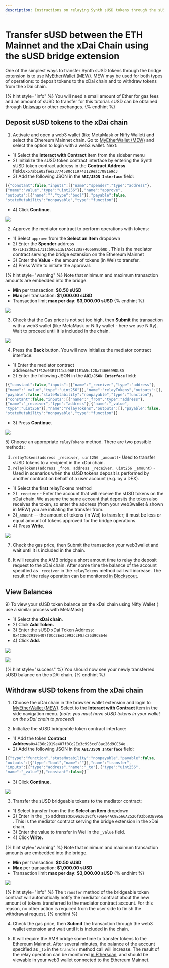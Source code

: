 ```yaml
---
description: Instructions on relaying Synth sUSD tokens through the sUSD bridge extension
---
```


# Transfer sUSD between the ETH Mainnet and the xDai Chain using the sUSD bridge extension

One of the simplest ways to transfer Synth sUSD tokens through the bridge extension is to use [MyEtherWallet \(MEW\)](https://www.myetherwallet.com/access-my-wallet). MEW may be used for both types of operations: to deposit tokens to the xDai chain and to withdraw tokens from the xDai chain.

{% hint style="info" %}
You will need a small amount of Ether for gas fees and an amount of sUSD to transfer for this tutorial. sUSD can be obtained through [Uniswap](https://uniswap.exchange/) or other exchanges.
{% endhint %}

## Deposit sUSD tokens to the xDai chain

1. Activate and open a web3 wallet \(like MetaMask or Nifty Wallet\) and select the Ethereum Mainnet chain. Go to [MyEtherWallet \(MEW\)](https://www.myetherwallet.com/access-my-wallet) and select the option to login with a web3 wallet. Next:

* 1\) Select the **Interact with Contract** item from the sidebar menu
* 2\) Initialize the sUSD token contract interface by entering the Synth sUSD token contract address in the **Contract Address** field.`0x57ab1e02fee23774580c119740129eac7081e9d3` 
* 3\) Add the following JSON in the **`ABI/JSON Interface`** field: 

```javascript
[{"constant":false,"inputs":[{"name":"spender","type":"address"},
{"name":"value","type":"uint256"}],"name":"approve",
"outputs":[{"name":"","type":"bool"}],"payable":false,
"stateMutability":"nonpayable","type":"function"}]
```

* 4\) Click **Continue**.

![](/img/specs/bridges/susd1.png)

2. Approve the mediator contract to perform operations with tokens:

* 1\) Select `approve` from the **Select an Item** dropdown
* 2\) Enter the **Spender** address `0x71F12d03E1711cb96E11E1A5c12Da7466699Db8D` . This is the mediator contract serving the bridge extension on the Ethereum Mainnet
* 3\) Enter the **Value** - the amount of tokens \(in Wei\) to transfer.
* 4\) Press Write to initiate the approval.

{% hint style="warning" %}
Note that minimum and maximum transaction amounts are embedded into the bridge. 

* **Min** per transaction: **$0.50 sUSD**
* **Max** per transaction: **$1,000.00 sUSD**
* Transaction limit **max per day**: **$3,000.00 sUSD**
{% endhint %}

![](/img/specs/bridges/susd2.png)

3. Check that the Gas price is not set too high, then **Submit** the transaction with a web3 wallet \(like MetaMask or Nifty wallet - here we use Nifty\). Wait to proceed until it is included in the chain.

![](/img/specs/bridges/susd3.png)

4. Press the **Back** button. You will now initialize the mediator contract interface:

* 1\) Enter the mediator contract address`0x71F12d03E1711cb96E11E1A5c12Da7466699Db8D` 
* 2\) Enter the following JSON in the **`ABI/JSON Interface`** field:

```javascript
[{"constant":false,"inputs":[{"name":"_receiver","type":"address"},
{"name":"_value","type":"uint256"}],"name":"relayTokens","outputs":[],
"payable":false,"stateMutability":"nonpayable","type":"function"},
{"constant":false,"inputs":[{"name":"_from","type":"address"},
{"name":"_receiver","type":"address"},{"name":"_value",
"type":"uint256"}],"name":"relayTokens","outputs":[],"payable":false,
"stateMutability":"nonpayable","type":"function"}]
```

* 3\) Press **Continue**.

![](/img/specs/bridges/susd4.png)

5\) Choose an appropriate `relayTokens` method. There are two possible methods:

1. `relayTokens(address _receiver, uint256 _amount)`- Used to transfer sUSD tokens to a recipient in the xDai chain.
2. `relayTokens(address _from, address _receiver, uint256 _amount)` - Used in scenarios when the sUSD tokens deposit is performed by another contract on behalf of a user account \(e.g. by a DEX\).

* 1\) Select the **first** relayTokens method
* 2\) `_receiver` - Enter the account that will receive the sUSD tokens on the xDai chain. We assume the same account that deposits the token also receives the token, so enter the address \(from your web3wallet & shown in MEW\) you are initiating the transfer from.
* 3\)`_amount` -- the amount of tokens \(in Wei\) to transfer; it must be less or equal amount of tokens approved for the bridge operations.
* 4\) Press **Write**.

![](/img/specs/bridges/susd5.png)

7. Check the gas price, then Submit the transaction your web3wallet and wait until it is included in the chain.

8. It will require the AMB bridge a short amount time to relay the deposit request to the xDai chain. After some time the balance of the account specified as `_receiver` in the `relayTokens` method call will increase. The result of the relay operation can be monitored [in Blockscout](https://blockscout.com/xdai/mainnet/tokens/0x4c36d2919e407f0cc2ee3c993ccf8ac26d9ce64e/token_transfers).

## View Balances

9\) To view your sUSD token balance on the xDai chain using Nifty Wallet \( use a similar process with MetaMask\):

* 1\) Select the **xDai chain**.
* 2\) Click **Add Token.**
* 3\) Enter the sUSD xDai Token Address:  `0x4C36d2919e407f0Cc2Ee3c993ccF8ac26d9CE64e` 
* 4\) Click **Add.**

![](/img/specs/bridges/nifty1.png)

![](/img/specs/bridges/nifty2.png)

{% hint style="success" %}
You should now see your newly transferred sUSD balance on the xDAi chain.
{% endhint %}

## Withdraw sUSD tokens from the xDai chain

1. Choose the xDai chain in the browser wallet extension and login to [MyEtherWallet \(MEW\)](https://www.myetherwallet.com/access-my-wallet). Select to the **Interact with Contract** item in the side navigation menu. \(_note: you must have sUSD tokens in your wallet on the xDai chain to proceed_\)

2. Initialize the sUSD bridgeable token contract interface:

* 1\) Add the token **Contract Address**`0x4C36d2919e407f0Cc2Ee3c993ccF8ac26d9CE64e` .
* 2\) Add the following JSON in the **`ABI/JSON Interface`** field:

```javascript
[{"type":"function","stateMutability":"nonpayable","payable":false,
"outputs":[{"type":"bool","name":""}],"name":"transfer",
"inputs":[{"type":"address","name":"_to"},{"type":"uint256",
"name":"_value"}],"constant":false}]
```

* 3\) Click **Continue.**

![](/img/specs/bridges/send1.png)

3. Transfer the sUSD bridgeable tokens to the mediator contract:

* 1\) Select transfer from the the **Select an Item** dropdown
* 2\) Enter in the `_to` address:`0xD9a3039cfC70aF84AC9E566A2526fD3b683B995B` . This is the  mediator contract serving the bridge extension in the xDai chain.
* 3\) Enter the value to transfer in Wei in the `_value` field.
* 4\) Click **Write.**

{% hint style="warning" %}
Note that minimum and maximum transaction amounts are embedded into the bridge. 

* **Min** per transaction: **$0.50 sUSD**
* **Max** per transaction: **$1,000.00 sUSD**
* Transaction limit **max per day**: **$3,000.00 sUSD**
{% endhint %}

![](/img/specs/bridges/send2-1.png)

{% hint style="info" %}
The `transfer` method of the bridgeable token contract will automatically notify the mediator contract about the new amount of tokens transferred to the mediator contract account. For this reason, no other action is required from the user side to finish the withdrawal request.
{% endhint %}

4. Check the gas price, then **Submit** the transaction through the web3 wallet extension and wait until it is included in the chain.

5. It will require the AMB bridge some time to transfer tokens to the Ethereum Mainnet. After several minutes, the balance of the account specified as `_to` in the `transfer` method call will increase. The result of the relay operation can be monitored [in Etherscan](https://etherscan.io/token/0x57ab1e02fee23774580c119740129eac7081e9d3?a=0x71f12d03e1711cb96e11e1a5c12da7466699db8d), and should be viewable in your web3 wallet connected to the Ethereum Mainnet.

